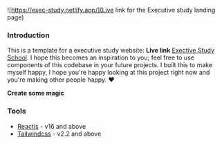 ![https://exec-study.netlify.app/](Live link for the Executive study landing page)

### Introduction

This is a template for a executive study website: **Live link** [Exective Study School](https://exec-study.netlify.app//). I hope this becomes an inspiration to you; feel free to use components of this codebase in your future projects. I built this to make myself happy, I hope you're happy looking at this project right now and you're making other people happy. ❤️

**Create some magic**

### Tools

- [Reactjs](https://reactjs.org) - v16 and above
- [Tailwindcss](https://tailwindcss.com) - v2.2 and above
